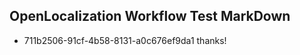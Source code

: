## OpenLocalization Workflow Test MarkDown
* 711b2506-91cf-4b58-8131-a0c676ef9da1 thanks!

<!--HONumber=Aug16_HO1-->


